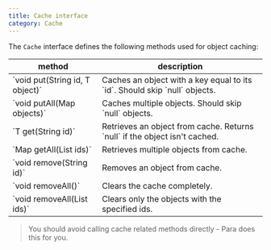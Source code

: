```yaml
---
title: Cache interface
category: Cache
---
```


The `Cache` interface defines the following methods used for object caching:

<table class="table table-striped">
	<thead>
		<tr>
			<th>method</th>
			<th>description</th>
		</tr>
	</thead>
	<tbody>
		<tr><td>`void put(String id, T object)`</td><td> Caches an object with a key equal to its `id`. Should skip `null` objects.</td></tr>
		<tr><td>`void putAll(Map<String, T> objects)`</td><td> Caches multiple objects. Should skip `null` objects.</td></tr>
		<tr><td>`T get(String id)`</td><td> Retrieves an object from cache. Returns `null` if the object isn't cached.</td></tr>
		<tr><td>`Map<String, T> getAll(List<String> ids)`</td><td> Retrieves multiple objects from cache.</td></tr>
		<tr><td>`void remove(String id)`</td><td> Removes an object from cache.</td></tr>
		<tr><td>`void removeAll()`</td><td> Clears the cache completely.</td></tr>
		<tr><td>`void removeAll(List<String> ids)`</td><td> Clears only the objects with the specified ids.</td></tr>
	</tbody>
</table>

> You should avoid calling cache related methods directly - Para does this for you.

